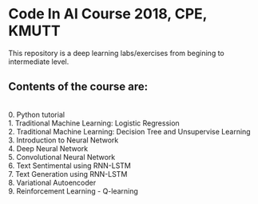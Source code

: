 # Code In AI Course 2018, CPE, KMUTT

This repository is a deep learning labs/exercises from begining to intermediate level. 

## Contents of the course are:
</br>0. Python tutorial
</br>1. Traditional Machine Learning: Logistic Regression
</br>2. Traditional Machine Learning: Decision Tree and Unsupervise Learning
</br>3. Introduction to Neural Network
</br>4. Deep Neural Network
</br>5. Convolutional Neural Network
</br>6. Text Sentimental using RNN-LSTM
</br>7. Text Generation using RNN-LSTM
</br>8. Variational Autoencoder
</br>9. Reinforcement Learning - Q-learning



